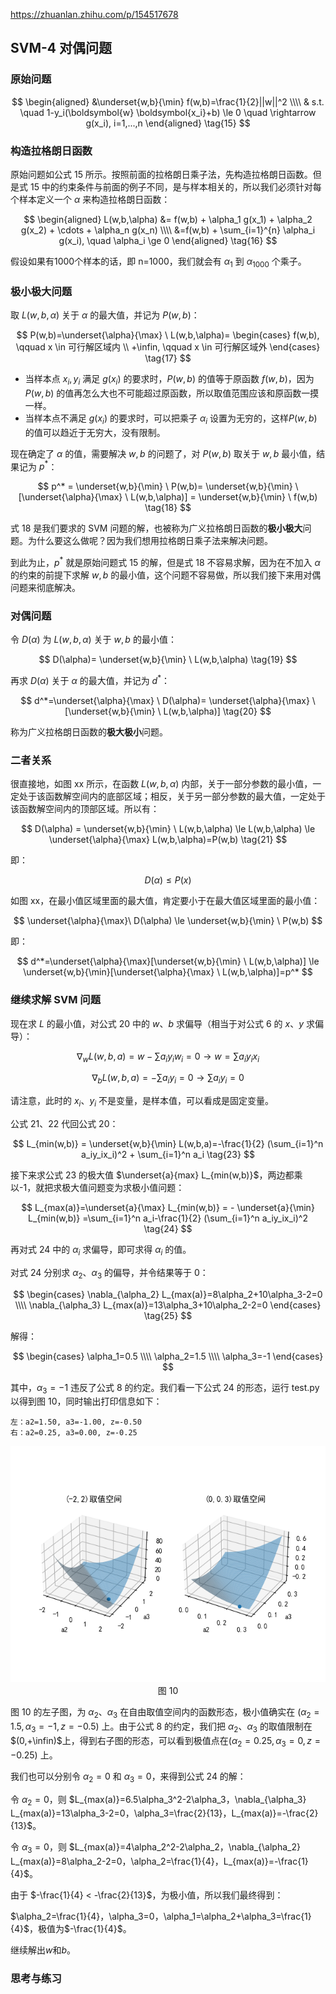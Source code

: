 https://zhuanlan.zhihu.com/p/154517678

## SVM-4 对偶问题

### 原始问题
  
$$
\begin{aligned}
    &\underset{w,b}{\min} f(w,b)=\frac{1}{2}||w||^2
    \\\\
    & s.t. \quad 1-y_i(\boldsymbol{w} \boldsymbol{x_i}+b) \le 0 \quad \rightarrow g(x_i), i=1,...,n
\end{aligned}
\tag{15}
$$

### 构造拉格朗日函数

原始问题如公式 15 所示。按照前面的拉格朗日乘子法，先构造拉格朗日函数。但是式 15 中的约束条件与前面的例子不同，是与样本相关的，所以我们必须针对每个样本定义一个 $\alpha$ 来构造拉格朗日函数：

$$
\begin{aligned}
L(w,b,\alpha) &= f(w,b) + \alpha_1 g(x_1) + \alpha_2 g(x_2) + \cdots + \alpha_n g(x_n)
\\\\
&=f(w,b) + \sum_{i=1}^{n} \alpha_i g(x_i), \quad \alpha_i \ge 0
\end{aligned}
\tag{16}
$$

假设如果有1000个样本的话，即 n=1000，我们就会有 $\alpha_1$ 到 $\alpha_{1000}$ 个乘子。

### 极小极大问题

取 $L(w,b,\alpha)$ 关于 $\alpha$ 的最大值，并记为 $P(w,b)$：

$$
P(w,b)=\underset{\alpha}{\max} \ L(w,b,\alpha)=
\begin{cases}
    f(w,b), \qquad x \in 可行解区域内
    \\
    +\infin, \qquad x \in 可行解区域外
\end{cases}
\tag{17}
$$

- 当样本点 $x_i,y_i$ 满足 $g(x_i)$ 的要求时，$P(w,b)$ 的值等于原函数 $f(w,b)$，因为 $P(w,b)$ 的值再怎么大也不可能超过原函数，所以取值范围应该和原函数一摸一样。
- 当样本点不满足 $g(x_i)$ 的要求时，可以把乘子 $\alpha_i$ 设置为无穷的，这样$P(w,b)$ 的值可以趋近于无穷大，没有限制。

现在确定了 $\alpha$ 的值，需要解决 $w,b$ 的问题了，对 $P(w,b)$ 取关于 $w,b$ 最小值，结果记为 $p^*$：

$$
p^* = \underset{w,b}{\min} \ P(w,b)=  \underset{w,b}{\min} \ [\underset{\alpha}{\max} \ L(w,b,\alpha)] = \underset{w,b}{\min} \ f(w,b)
\tag{18}
$$

式 18 是我们要求的 SVM 问题的解，也被称为广义拉格朗日函数的**极小极大**问题。为什么要这么做呢？因为我们想用拉格朗日乘子法来解决问题。

到此为止，$p^*$ 就是原始问题式 15 的解，但是式 18 不容易求解，因为在不加入 $\alpha$ 的约束的前提下求解 $w,b$ 的最小值，这个问题不容易做，所以我们接下来用对偶问题来彻底解决。

### 对偶问题

令 $D(\alpha)$ 为 $L(w,b,\alpha)$ 关于 $w,b$ 的最小值：

$$
D(\alpha)= \underset{w,b}{\min} \ L(w,b,\alpha) \tag{19}
$$

再求 $D(\alpha)$ 关于 $\alpha$ 的最大值，并记为 $d^*$：

$$
d^*=\underset{\alpha}{\max} \ D(\alpha)= \underset{\alpha}{\max} \ [\underset{w,b}{\min} \ L(w,b,\alpha)] \tag{20}
$$

称为广义拉格朗日函数的**极大极小**问题。


### 二者关系

很直接地，如图 xx 所示，在函数 $L(w,b,\alpha)$ 内部，关于一部分参数的最小值，一定处于该函数解空间内的底部区域；相反，关于另一部分参数的最大值，一定处于该函数解空间内的顶部区域。所以有：

$$
D(\alpha) = \underset{w,b}{\min} \ L(w,b,\alpha) \le L(w,b,\alpha) \le \underset{\alpha}{\max} L(w,b,\alpha)=P(w,b) \tag{21}
$$

即：

$$
D(\alpha) \le P(x)
$$

如图 xx，在最小值区域里面的最大值，肯定要小于在最大值区域里面的最小值：

$$
\underset{\alpha}{\max}\ D(\alpha) \le \underset{w,b}{\min} \ P(w,b)
$$

即：

$$
d^*=\underset{\alpha}{\max}[\underset{w,b}{\min} \ L(w,b,\alpha)] \le \underset{w,b}{\min}[\underset{\alpha}{\max} \ L(w,b,\alpha)]=p^*
$$


### 继续求解 SVM 问题

现在求 $L$ 的最小值，对公式 20 中的 $w、b$ 求偏导（相当于对公式 6 的 $x、y$ 求偏导）：

$$
\nabla_w L(w,b,a)=w - \sum a_iy_iw_i=0 \rightarrow w=\sum a_iy_ix_i \tag{21}
$$

$$
\nabla_b L(w,b,a)= -\sum a_iy_i=0 \rightarrow \sum a_iy_i=0 \tag{22}
$$

请注意，此时的 $x_i、y_i$ 不是变量，是样本值，可以看成是固定变量。

公式 21、22 代回公式 20：

$$
L_{min(w,b)} = \underset{w,b}{\min} L(w,b,a)=-\frac{1}{2} (\sum_{i=1}^n a_iy_ix_i)^2 + \sum_{i=1}^n a_i \tag{23}
$$

接下来求公式 23 的极大值 $\underset{a}{max} L_{min(w,b)}$，两边都乘以-1，就把求极大值问题变为求极小值问题：

$$
L_{max(a)}=\underset{a}{\max} L_{min(w,b)} = - \underset{a}{\min} L_{min(w,b)} =\sum_{i=1}^n a_i-\frac{1}{2} (\sum_{i=1}^n a_iy_ix_i)^2 \tag{24}
$$


再对式 24 中的 $\alpha_i$ 求偏导，即可求得 $\alpha_i$ 的值。







对式 24 分别求 $\alpha_2、\alpha_3$ 的偏导，并令结果等于 0：

$$
\begin{cases}
\nabla_{\alpha_2} L_{max(a)}=8\alpha_2+10\alpha_3-2=0
\\\\
\nabla_{\alpha_3} L_{max(a)}=13\alpha_3+10\alpha_2-2=0
\end{cases}
\tag{25}
$$

解得：

$$
\begin{cases}
    \alpha_1=0.5
    \\\\
    \alpha_2=1.5
    \\\\
    \alpha_3=-1
\end{cases}
$$

其中，$\alpha_3=-1$ 违反了公式 8 的约定。我们看一下公式 24 的形态，运行 test.py 以得到图 10，同时输出打印信息如下：

```
左：a2=1.50, a3=-1.00, z=-0.50
右：a2=0.25, a3=0.00, z=-0.25
```

<img src="./images/10.png" />

<center>图 10 </center>



图 10 的左子图，为 $\alpha_2、\alpha_3$ 在自由取值空间内的函数形态，极小值确实在 $(\alpha_2=1.5,\alpha_3=-1,z=-0.5)$ 上。由于公式 8 的约定，我们把 $\alpha_2、\alpha_3$ 的取值限制在 $(0,+\infin)$上，得到右子图的形态，可以看到极值点在$(\alpha_2=0.25,\alpha_3=0,z=-0.25)$ 上。

我们也可以分别令 $\alpha_2=0$ 和 $\alpha_3=0$，来得到公式 24 的解：

令 $\alpha_2=0$，则 $L_{max(a)}=6.5\alpha_3^2-2\alpha_3，\nabla_{\alpha_3} L_{max(a)}=13\alpha_3-2=0，\alpha_3=\frac{2}{13}，L_{max(a)}=-\frac{2}{13}$。

令 $\alpha_3=0$，则 $L_{max(a)}=4\alpha_2^2-2\alpha_2，\nabla_{\alpha_2} L_{max(a)}=8\alpha_2-2=0，\alpha_2=\frac{1}{4}，L_{max(a)}=-\frac{1}{4}$。

由于 $-\frac{1}{4} < -\frac{2}{13}$，为极小值，所以我们最终得到：

$\alpha_2=\frac{1}{4}，\alpha_3=0，\alpha_1=\alpha_2+\alpha_3=\frac{1}{4}$，极值为$-\frac{1}{4}$。

继续解出$w$和$b$。


### 思考与练习

